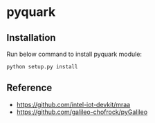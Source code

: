 pyquark
=========

## Installation

Run below command to install pyquark module:

    python setup.py install

## Reference
- https://github.com/intel-iot-devkit/mraa
- https://github.com/galileo-chofrock/pyGalileo